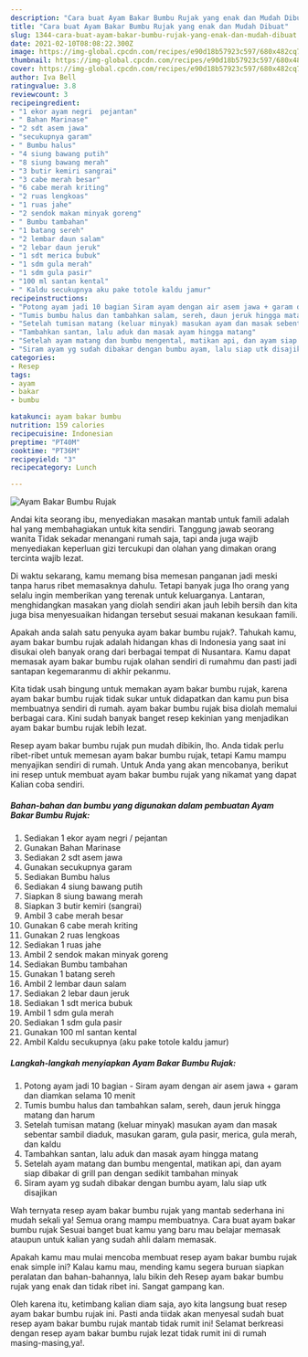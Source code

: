 ```yaml
---
description: "Cara buat Ayam Bakar Bumbu Rujak yang enak dan Mudah Dibuat"
title: "Cara buat Ayam Bakar Bumbu Rujak yang enak dan Mudah Dibuat"
slug: 1344-cara-buat-ayam-bakar-bumbu-rujak-yang-enak-dan-mudah-dibuat
date: 2021-02-10T08:08:22.300Z
image: https://img-global.cpcdn.com/recipes/e90d18b57923c597/680x482cq70/ayam-bakar-bumbu-rujak-foto-resep-utama.jpg
thumbnail: https://img-global.cpcdn.com/recipes/e90d18b57923c597/680x482cq70/ayam-bakar-bumbu-rujak-foto-resep-utama.jpg
cover: https://img-global.cpcdn.com/recipes/e90d18b57923c597/680x482cq70/ayam-bakar-bumbu-rujak-foto-resep-utama.jpg
author: Iva Bell
ratingvalue: 3.8
reviewcount: 3
recipeingredient:
- "1 ekor ayam negri  pejantan"
- " Bahan Marinase"
- "2 sdt asem jawa"
- "secukupnya garam"
- " Bumbu halus"
- "4 siung bawang putih"
- "8 siung bawang merah"
- "3 butir kemiri sangrai"
- "3 cabe merah besar"
- "6 cabe merah kriting"
- "2 ruas lengkoas"
- "1 ruas jahe"
- "2 sendok makan minyak goreng"
- " Bumbu tambahan"
- "1 batang sereh"
- "2 lembar daun salam"
- "2 lebar daun jeruk"
- "1 sdt merica bubuk"
- "1 sdm gula merah"
- "1 sdm gula pasir"
- "100 ml santan kental"
- " Kaldu secukupnya aku pake totole kaldu jamur"
recipeinstructions:
- "Potong ayam jadi 10 bagian Siram ayam dengan air asem jawa + garam dan diamkan selama 10 menit"
- "Tumis bumbu halus dan tambahkan salam, sereh, daun jeruk hingga matang dan harum"
- "Setelah tumisan matang (keluar minyak) masukan ayam dan masak sebentar sambil diaduk, masukan garam, gula pasir, merica, gula merah, dan kaldu"
- "Tambahkan santan, lalu aduk dan masak ayam hingga matang"
- "Setelah ayam matang dan bumbu mengental, matikan api, dan ayam siap dibakar di grill pan dengan sedikit tambahan minyak"
- "Siram ayam yg sudah dibakar dengan bumbu ayam, lalu siap utk disajikan"
categories:
- Resep
tags:
- ayam
- bakar
- bumbu

katakunci: ayam bakar bumbu 
nutrition: 159 calories
recipecuisine: Indonesian
preptime: "PT40M"
cooktime: "PT36M"
recipeyield: "3"
recipecategory: Lunch

---
```



![Ayam Bakar Bumbu Rujak](https://img-global.cpcdn.com/recipes/e90d18b57923c597/680x482cq70/ayam-bakar-bumbu-rujak-foto-resep-utama.jpg)

Andai kita seorang ibu, menyediakan masakan mantab untuk famili adalah hal yang membahagiakan untuk kita sendiri. Tanggung jawab seorang  wanita Tidak sekadar menangani rumah saja, tapi anda juga wajib menyediakan keperluan gizi tercukupi dan olahan yang dimakan orang tercinta wajib lezat.

Di waktu  sekarang, kamu memang bisa memesan panganan jadi meski tanpa harus ribet memasaknya dahulu. Tetapi banyak juga lho orang yang selalu ingin memberikan yang terenak untuk keluarganya. Lantaran, menghidangkan masakan yang diolah sendiri akan jauh lebih bersih dan kita juga bisa menyesuaikan hidangan tersebut sesuai makanan kesukaan famili. 



Apakah anda salah satu penyuka ayam bakar bumbu rujak?. Tahukah kamu, ayam bakar bumbu rujak adalah hidangan khas di Indonesia yang saat ini disukai oleh banyak orang dari berbagai tempat di Nusantara. Kamu dapat memasak ayam bakar bumbu rujak olahan sendiri di rumahmu dan pasti jadi santapan kegemaranmu di akhir pekanmu.

Kita tidak usah bingung untuk memakan ayam bakar bumbu rujak, karena ayam bakar bumbu rujak tidak sukar untuk didapatkan dan kamu pun bisa membuatnya sendiri di rumah. ayam bakar bumbu rujak bisa diolah memalui berbagai cara. Kini sudah banyak banget resep kekinian yang menjadikan ayam bakar bumbu rujak lebih lezat.

Resep ayam bakar bumbu rujak pun mudah dibikin, lho. Anda tidak perlu ribet-ribet untuk memesan ayam bakar bumbu rujak, tetapi Kamu mampu menyajikan sendiri di rumah. Untuk Anda yang akan mencobanya, berikut ini resep untuk membuat ayam bakar bumbu rujak yang nikamat yang dapat Kalian coba sendiri.

<!--inarticleads1-->

##### Bahan-bahan dan bumbu yang digunakan dalam pembuatan Ayam Bakar Bumbu Rujak:

1. Sediakan 1 ekor ayam negri / pejantan
1. Gunakan  Bahan Marinase
1. Sediakan 2 sdt asem jawa
1. Gunakan secukupnya garam
1. Sediakan  Bumbu halus
1. Sediakan 4 siung bawang putih
1. Siapkan 8 siung bawang merah
1. Siapkan 3 butir kemiri (sangrai)
1. Ambil 3 cabe merah besar
1. Gunakan 6 cabe merah kriting
1. Gunakan 2 ruas lengkoas
1. Sediakan 1 ruas jahe
1. Ambil 2 sendok makan minyak goreng
1. Sediakan  Bumbu tambahan
1. Gunakan 1 batang sereh
1. Ambil 2 lembar daun salam
1. Sediakan 2 lebar daun jeruk
1. Sediakan 1 sdt merica bubuk
1. Ambil 1 sdm gula merah
1. Sediakan 1 sdm gula pasir
1. Gunakan 100 ml santan kental
1. Ambil  Kaldu secukupnya (aku pake totole kaldu jamur)




<!--inarticleads2-->

##### Langkah-langkah menyiapkan Ayam Bakar Bumbu Rujak:

1. Potong ayam jadi 10 bagian - Siram ayam dengan air asem jawa + garam dan diamkan selama 10 menit
1. Tumis bumbu halus dan tambahkan salam, sereh, daun jeruk hingga matang dan harum
1. Setelah tumisan matang (keluar minyak) masukan ayam dan masak sebentar sambil diaduk, masukan garam, gula pasir, merica, gula merah, dan kaldu
1. Tambahkan santan, lalu aduk dan masak ayam hingga matang
1. Setelah ayam matang dan bumbu mengental, matikan api, dan ayam siap dibakar di grill pan dengan sedikit tambahan minyak
1. Siram ayam yg sudah dibakar dengan bumbu ayam, lalu siap utk disajikan




Wah ternyata resep ayam bakar bumbu rujak yang mantab sederhana ini mudah sekali ya! Semua orang mampu membuatnya. Cara buat ayam bakar bumbu rujak Sesuai banget buat kamu yang baru mau belajar memasak ataupun untuk kalian yang sudah ahli dalam memasak.

Apakah kamu mau mulai mencoba membuat resep ayam bakar bumbu rujak enak simple ini? Kalau kamu mau, mending kamu segera buruan siapkan peralatan dan bahan-bahannya, lalu bikin deh Resep ayam bakar bumbu rujak yang enak dan tidak ribet ini. Sangat gampang kan. 

Oleh karena itu, ketimbang kalian diam saja, ayo kita langsung buat resep ayam bakar bumbu rujak ini. Pasti anda tiidak akan menyesal sudah buat resep ayam bakar bumbu rujak mantab tidak rumit ini! Selamat berkreasi dengan resep ayam bakar bumbu rujak lezat tidak rumit ini di rumah masing-masing,ya!.

